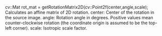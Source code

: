 cv::Mat rot_mat = getRotationMatrix2D(cv::Point2f(center,angle,scale);
Calculates an affine matrix of 2D rotation.
center:	Center of the rotation in the source image.
angle:	Rotation angle in degrees. Positive values mean counter-clockwise rotation (the coordinate origin is assumed to be the top-left corner).
scale:	Isotropic scale factor.
